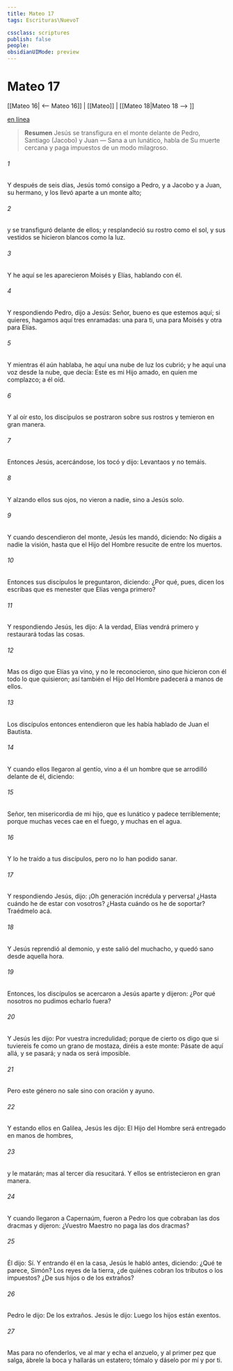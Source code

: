 ```yaml
---
title: Mateo 17
tags: Escrituras\NuevoT

cssclass: scriptures
publish: false
people:
obsidianUIMode: preview
---
```


# Mateo 17
[[Mateo 16| <-- Mateo 16]] | [[Mateo]] | [[Mateo 18|Mateo 18 --> ]]

[en línea](https://churchofjesuschrist.org/study/scriptures/nt/matt/17?lang=spa)

> __Resumen__
Jesús se transfigura en el monte delante de Pedro, Santiago (Jacobo) y Juan — Sana a un lunático, habla de Su muerte cercana y paga impuestos de un modo milagroso.

###### 1 
Y después de seis días, Jesús tomó consigo a Pedro, y a Jacobo y a Juan, su hermano, y los llevó aparte a un monte alto;

###### 2 
y se transfiguró delante de ellos; y resplandeció su rostro como el sol, y sus vestidos se hicieron blancos como la luz.

###### 3 
Y he aquí se les aparecieron Moisés y Elías, hablando con él.

###### 4 
Y respondiendo Pedro, dijo a Jesús: Señor, bueno es que estemos aquí; si quieres, hagamos aquí tres enramadas: una para ti, una para Moisés y otra para Elías.

###### 5 
Y mientras él aún hablaba, he aquí una nube de luz los cubrió; y he aquí una voz desde la nube, que decía: Este es mi Hijo amado, en quien me complazco; a él oíd.

###### 6 
Y al oír esto, los discípulos se postraron sobre sus rostros y temieron en gran manera.

###### 7 
Entonces Jesús, acercándose, los tocó y dijo: Levantaos y no temáis.

###### 8 
Y alzando ellos sus ojos, no vieron a nadie, sino a Jesús solo.

###### 9 
Y cuando descendieron del monte, Jesús les mandó, diciendo: No digáis a nadie la visión, hasta que el Hijo del Hombre resucite de entre los muertos.

###### 10 
Entonces sus discípulos le preguntaron, diciendo: ¿Por qué, pues, dicen los escribas que es menester que Elías venga primero?

###### 11 
Y respondiendo Jesús, les dijo: A la verdad, Elías vendrá primero y restaurará todas las cosas.

###### 12 
Mas os digo que Elías ya vino, y no le reconocieron, sino que hicieron con él todo lo que quisieron; así también el Hijo del Hombre padecerá a manos de ellos.

###### 13 
Los discípulos entonces entendieron que les había hablado de Juan el Bautista.

###### 14 
Y cuando ellos llegaron al gentío, vino a él un hombre que se arrodilló delante de él, diciendo:

###### 15 
Señor, ten misericordia de mi hijo, que es lunático y padece terriblemente; porque muchas veces cae en el fuego, y muchas  en el agua.

###### 16 
Y lo he traído a tus discípulos, pero no lo han podido sanar.

###### 17 
Y respondiendo Jesús, dijo: ¡Oh generación incrédula y perversa! ¿Hasta cuándo he de estar con vosotros? ¿Hasta cuándo os he de soportar? Traédmelo acá.

###### 18 
Y Jesús reprendió al demonio, y este salió del muchacho, y quedó sano desde aquella hora.

###### 19 
Entonces, los discípulos se acercaron a Jesús aparte y dijeron: ¿Por qué nosotros no pudimos echarlo fuera?

###### 20 
Y Jesús les dijo: Por vuestra incredulidad; porque de cierto os digo que si tuviereis fe como un grano de mostaza, diréis a este monte: Pásate de aquí allá, y se pasará; y nada os será imposible.

###### 21 
Pero este género no sale sino con oración y ayuno.

###### 22 
Y estando ellos en Galilea, Jesús les dijo: El Hijo del Hombre será entregado en manos de hombres,

###### 23 
y le matarán; mas al tercer día resucitará. Y ellos se entristecieron en gran manera.

###### 24 
Y cuando llegaron a Capernaúm, fueron a Pedro los que cobraban las dos dracmas y dijeron: ¿Vuestro Maestro no paga las dos dracmas?

###### 25 
Él dijo: Sí. Y entrando él en la casa, Jesús le habló antes, diciendo: ¿Qué te parece, Simón? Los reyes de la tierra, ¿de quiénes cobran los tributos o los impuestos? ¿De sus hijos o de los extraños?

###### 26 
Pedro le dijo: De los extraños. Jesús le dijo: Luego los hijos están exentos.

###### 27 
Mas para no ofenderlos, ve al mar y echa el anzuelo, y al primer pez que salga, ábrele la boca y hallarás un estatero; tómalo y dáselo por mí y por ti.

